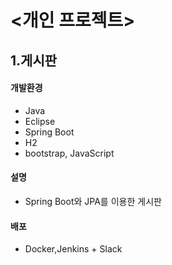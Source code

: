 # <개인 프로젝트>


## 1.게시판
#### 개발환경
* Java
* Eclipse
* Spring Boot
* H2 
* bootstrap, JavaScript

#### 설명
* Spring Boot와 JPA를 이용한 게시판

#### 배포
* Docker,Jenkins + Slack 
